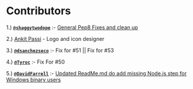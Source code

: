 # Contributors
1.) [**`@shaggytwodope`**](https://github.com/shaggytwodope) :- [General Pep8 Fixes and clean up](https://github.com/Xonshiz/comic-dl/pull/1)

2.) [Ankit Passi](https://github.com/ankitpassi141) - Logo and icon designer

3.) [**`@dsanchezseco`**](https://github.com/dsanchezseco) :- Fix for #51 || Fix for #53

4.) [**`@Tyroc`**](https://github.com/Tyroc) :- Fix For #50

5.) [**`@DavidFarrell`**](https://github.com/DavidFarrell) :- [Updated ReadMe.md do add missing Node.js step for Windows binary users](https://github.com/Xonshiz/comic-dl/pull/48)